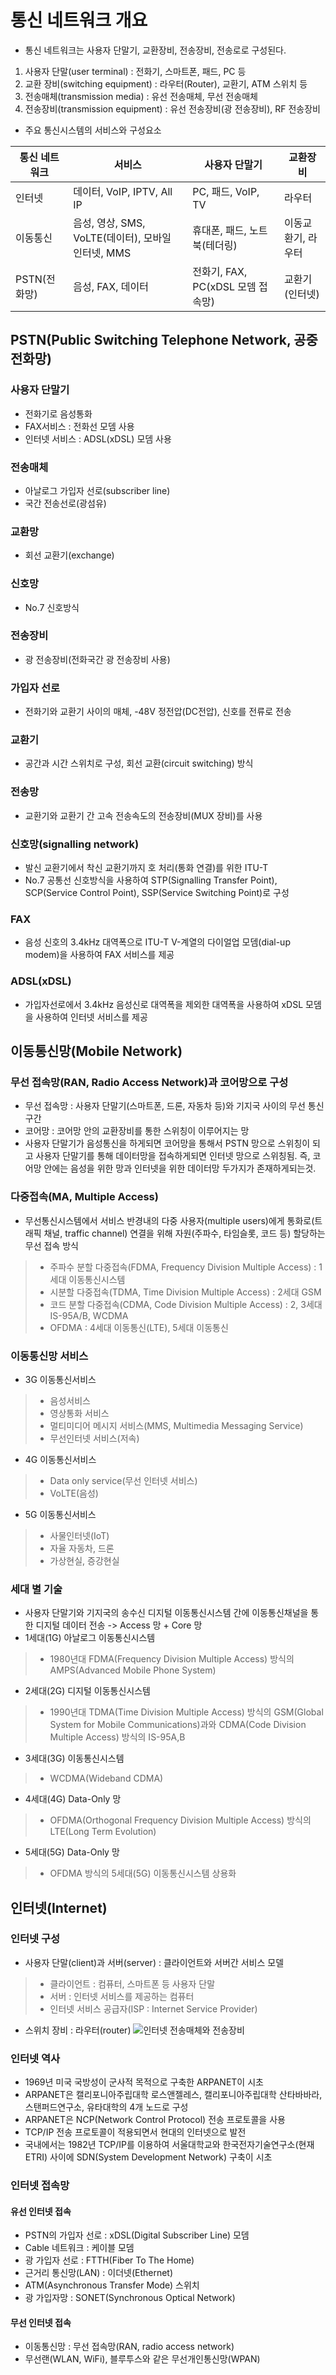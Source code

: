 # 통신 네트워크 개요
- 통신 네트워크는 사용자 단말기, 교환장비, 전송장비, 전송로로 구성된다. 
1. 사용자 단말(user terminal) : 전화기, 스마트폰, 패드, PC 등
2. 교환 장비(switching equipment) : 라우터(Router), 교환기, ATM 스위치 등
3. 전송매체(transmission media) : 유선 전송매체, 무선 전송매체
4. 전송장비(transmission equipment) : 유선 전송장비(광 전송장비), RF 전송장비

- 주요 통신시스템의 서비스와 구성요소

|통신 네트워크|서비스|사용자 단말기|교환장비|
|------|---|---|---|
|인터넷|데이터, VoIP, IPTV, All IP|PC, 패드, VoIP, TV|라우터|
|이동통신|음성, 영상, SMS, VoLTE(데이터), 모바일 인터넷, MMS|휴대폰, 패드, 노트북(테더링)|이동교환기, 라우터|
|PSTN(전화망)|음성, FAX, 데이터|전화기, FAX, PC(xDSL 모뎀 접속망)|교환기(인터넷)|

## PSTN(Public Switching Telephone Network, 공중 전화망)
### 사용자 단말기
- 전화기로 음성통화
- FAX서비스 : 전화선 모뎀 사용
- 인터넷 서비스 : ADSL(xDSL) 모뎀 사용
### 전송매체
- 아날로그 가입자 선로(subscriber line)
- 국간 전송선로(광섬유)
### 교환망
- 회선 교환기(exchange)
### 신호망
- No.7 신호방식
### 전송장비
- 광 전송장비(전화국간 광 전송장비 사용)
### 가입자 선로
- 전화기와 교환기 사이의 매체, -48V 정전압(DC전압), 신호를 전류로 전송
### 교환기
- 공간과 시간 스위치로 구성, 회선 교환(circuit switching) 방식
### 전송망
- 교환기와 교환기 간 고속 전송속도의 전송장비(MUX 장비)를 사용
### 신호망(signalling network)
- 발신 교환기에서 착신 교환기까지 호 처리(통화 연결)를 위한 ITU-T
- No.7 공통선 신호방식을 사용하여 STP(Signalling Transfer Point), SCP(Service Control Point), SSP(Service Switching Point)로 구성
### FAX
- 음성 신호의 3.4kHz 대역폭으로 ITU-T V-계열의 다이얼업 모뎀(dial-up modem)을 사용하여 FAX 서비스를 제공
### ADSL(xDSL)
- 가입자선로에서 3.4kHz 음성신로 대역폭을 제외한 대역폭을 사용하여 xDSL 모뎀을 사용하여 인터넷 서비스를 제공

## 이동통신망(Mobile Network)
### 무선 접속망(RAN, Radio Access Network)과 코어망으로 구성
- 무선 접속망 : 사용자 단말기(스마트폰, 드론, 자동차 등)와 기지국 사이의 무선 통신 구간
- 코어망 : 코어망 안의 교환장비를 통한 스위칭이 이루어지는 망
- 사용자 단말기가 음성통신을 하게되면 코어망을 통해서 PSTN 망으로 스위칭이 되고 사용자 단말기를 통해 데이터망을 접속하게되면 인터넷 망으로 스위칭됨. 즉, 코어망 안에는 음성을 위한 망과 인터넷을 위한 데이터망 두가지가 존재하게되는것.
### 다중접속(MA, Multiple Access)
- 무선통신시스템에서 서비스 반경내의 다중 사용자(multiple users)에게 통화로(트래픽 채널, traffic channel) 연결을 위해 자원(주파수, 타임슬롯, 코드 등) 할당하는 무선 접속 방식
>- 주파수 분할 다중접속(FDMA, Frequency Division Multiple Access) : 1세대 이동통신시스템
>- 시분할 다중접속(TDMA, Time Division Multiple Access) : 2세대 GSM
>- 코드 분할 다중접속(CDMA, Code Division Multiple Access) : 2, 3세대 IS-95A/B, WCDMA
>- OFDMA : 4세대 이동통신(LTE), 5세대 이동통신
### 이동통신망 서비스
- 3G 이동통신서비스
>- 음성서비스
>- 영상통화 서비스
>- 멀티미디어 메시지 서비스(MMS, Multimedia Messaging Service)
>- 무선인터넷 서비스(저속)
- 4G 이동통신서비스
>- Data only service(무선 인터넷 서비스)
>- VoLTE(음성)
- 5G 이동통신서비스
>- 사물인터넷(IoT)
>- 자율 자동차, 드론
>- 가상현실, 증강현실
### 세대 별 기술
- 사용자 단말기와 기지국의 송수신 디지털 이동통신시스템 간에 이동통신채널을 통한 디지털 데이터 전송 -> Access 망 + Core 망
- 1세대(1G) 아날로그 이동통신시스템
>- 1980년대 FDMA(Frequency Division Multiple Access) 방식의 AMPS(Advanced Mobile Phone System)
- 2세대(2G) 디지털 이동통신시스템
>- 1990년대 TDMA(Time Division Multiple Access) 방식의 GSM(Global System for Mobile Communications)과와 CDMA(Code Division Multiple Access) 방식의 IS-95A,B
- 3세대(3G) 이동통신시스템
>- WCDMA(Wideband CDMA)
- 4세대(4G) Data-Only 망
>- OFDMA(Orthogonal Frequency Division Multiple Access) 방식의 LTE(Long Term Evolution)
- 5세대(5G) Data-Only 망
>- OFDMA 방식의 5세대(5G) 이동통신시스템 상용화

## 인터넷(Internet)
### 인터넷 구성
- 사용자 단말(client)과 서버(server) : 클라이언트와 서버간 서비스 모델
>- 클라이언트 : 컴퓨터, 스마트폰 등 사용자 단말
>- 서버 : 인터넷 서비스를 제공하는 컴퓨터
>- 인터넷 서비스 공급자(ISP : Internet Service Provider)
- 스위치 장비 : 라우터(router)
![인터넷 전송매체와 전송장비](https://github.com/kimseungdeok/2021_2_JNU/blob/main/Information_Security/images/Network_Security_Essentials.jpg)
### 인터넷 역사
- 1969년 미국 국방성이 군사적 목적으로 구축한 ARPANET이 시초
- ARPANET은 캘리포니아주립대학 로스앤젤레스, 캘리포니아주립대학 산타바바라, 스탠퍼드연구소, 유타대학의 4개 노드로 구성
- ARPANET은 NCP(Network Control Protocol) 전송 프로토콜을 사용
- TCP/IP 전송 프로토콜이 적용되면서 현대의 인터넷으로 발전
- 국내에서는 1982년 TCP/IP를 이용하여 서울대학교와 한국전자기술연구소(현재 ETRI) 사이에 SDN(System Development Network) 구축이 시초
### 인터넷 접속망
#### 유선  인터넷 접속
- PSTN의 가입자 선로 : xDSL(Digital Subscriber Line) 모뎀
- Cable 네트워크 : 케이블 모뎀
- 광 가입자 선로 : FTTH(Fiber To The Home)
- 근거리 통신망(LAN) : 이더넷(Ethernet)
- ATM(Asynchronous Transfer Mode) 스위치
- 광 가입자망 : SONET(Synchronous Optical Network)
#### 무선 인터넷 접속
- 이동통신망 : 무선 접속망(RAN, radio access network)
- 무선랜(WLAN, WiFi), 블루투스와 같은 무선개인통신망(WPAN)